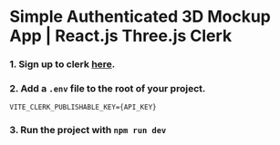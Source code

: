 # Simple Authenticated 3D Mockup App | React.js Three.js Clerk

### 1. Sign up to clerk [here](https://go.clerk.com).

### 2. Add a `.env` file to the root of your project.
```
VITE_CLERK_PUBLISHABLE_KEY={API_KEY}
```

### 3. Run the project with `npm run dev`